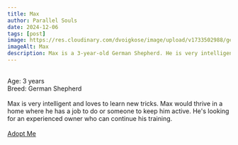 ```yaml
---
title: Max
author: Parallel Souls
date: 2024-12-06
tags: [post]
image: https://res.cloudinary.com/dvoigkose/image/upload/v1733502988/german-shepherd-2-3_hhsyei.jpg
imageAlt: Max
description: Max is a 3-year-old German Shepherd. He is very intelligent and loves to learn new tricks. Max would thrive in a home where he has a job to do or someone to keep him active. He's looking for an experienced owner who can continue his training.
---
```

<br>
Age: 3 years
<br>
Breed: German Shepherd
<br>
<br>
Max is very intelligent and loves to learn new tricks. Max would thrive in a home where he has a job to do or someone to keep him active. He's looking for an experienced owner who can continue his training.
<br>
<br>
<a href="mailto:petrescue@example.com?subject=Adopt Max" class="btn btn--primary">Adopt Me</a>